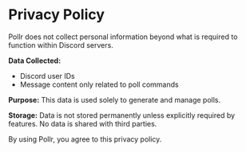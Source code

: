 # Privacy Policy

Pollr does not collect personal information beyond what is required to function within Discord servers.

**Data Collected:**
- Discord user IDs
- Message content only related to poll commands

**Purpose:**
This data is used solely to generate and manage polls.

**Storage:**
Data is not stored permanently unless explicitly required by features. No data is shared with third parties.

By using Pollr, you agree to this privacy policy.
